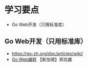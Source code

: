# 学习要点
- Go Web开发（只用标准库）

## Go Web开发（只用标准库）
- <https://go-zh.org/doc/articles/wiki/>
- [Go Web编程](http://www.duokan.com/book/168958) 【新加坡】郑兆雄